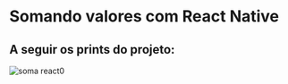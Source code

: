 # Somando valores com React Native
## A seguir os prints do projeto:


![soma react0](https://github.com/heeybelles/Soma_react_native/assets/117698621/4b76752b-4be7-48a0-bb52-16c2b8aed753)
